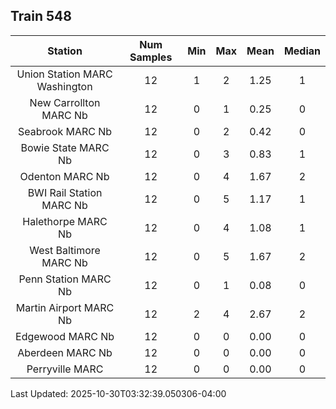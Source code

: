 ## Train 548

| Station | Num Samples | Min | Max | Mean | Median |
| :-----: | :---------: | :-: | :-: | :--: | :----: |
| Union Station MARC Washington | 12 | 1 | 2 | 1.25 | 1 |
| New Carrollton MARC Nb | 12 | 0 | 1 | 0.25 | 0 |
| Seabrook MARC Nb | 12 | 0 | 2 | 0.42 | 0 |
| Bowie State MARC Nb | 12 | 0 | 3 | 0.83 | 1 |
| Odenton MARC Nb | 12 | 0 | 4 | 1.67 | 2 |
| BWI Rail Station MARC Nb | 12 | 0 | 5 | 1.17 | 1 |
| Halethorpe MARC Nb | 12 | 0 | 4 | 1.08 | 1 |
| West Baltimore MARC Nb | 12 | 0 | 5 | 1.67 | 2 |
| Penn Station MARC Nb | 12 | 0 | 1 | 0.08 | 0 |
| Martin Airport MARC Nb | 12 | 2 | 4 | 2.67 | 2 |
| Edgewood MARC Nb | 12 | 0 | 0 | 0.00 | 0 |
| Aberdeen MARC Nb | 12 | 0 | 0 | 0.00 | 0 |
| Perryville MARC | 12 | 0 | 0 | 0.00 | 0 |


Last Updated: 2025-10-30T03:32:39.050306-04:00